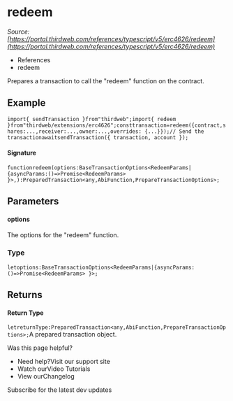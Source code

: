 # redeem

*Source: [https://portal.thirdweb.com/references/typescript/v5/erc4626/redeem](https://portal.thirdweb.com/references/typescript/v5/erc4626/redeem)*

* References
* redeem

Prepares a transaction to call the "redeem" function on the contract.

## Example

`import{ sendTransaction }from"thirdweb";import{ redeem }from"thirdweb/extensions/erc4626";consttransaction=redeem({contract,shares:...,receiver:...,owner:...,overrides: {...}});// Send the transactionawaitsendTransaction({ transaction, account });`
#### Signature

`functionredeem(options:BaseTransactionOptions<RedeemParams|{asyncParams:()=>Promise<RedeemParams> }>,):PreparedTransaction<any,AbiFunction,PrepareTransactionOptions>;`
## Parameters

#### options

The options for the "redeem" function.

### Type

`letoptions:BaseTransactionOptions<RedeemParams|{asyncParams:()=>Promise<RedeemParams> }>;`
## Returns

#### Return Type

`letreturnType:PreparedTransaction<any,AbiFunction,PrepareTransactionOptions>;`A prepared transaction object.

Was this page helpful?

* Need help?Visit our support site
* Watch ourVideo Tutorials
* View ourChangelog

Subscribe for the latest dev updates

